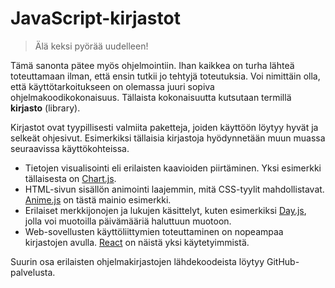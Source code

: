 # JavaScript-kirjastot

> Älä keksi pyörää uudelleen!

Tämä sanonta pätee myös ohjelmointiin. Ihan kaikkea on turha lähteä toteuttamaan ilman, että ensin tutkii jo tehtyjä toteutuksia. Voi nimittäin olla, että käyttötarkoitukseen on olemassa juuri sopiva ohjelmakoodikokonaisuus. Tällaista kokonaisuutta kutsutaan termillä **kirjasto** (library).

Kirjastot ovat tyypillisesti valmiita paketteja, joiden käyttöön löytyy hyvät ja selkeät ohjesivut. Esimerkiksi tällaisia kirjastoja hyödynnetään muun muassa seuraavissa käyttökohteissa.

 - Tietojen visualisointi eli erilaisten kaavioiden piirtäminen. Yksi esimerkki tällaisesta on [Chart.js](https://www.chartjs.org/).
 - HTML-sivun sisällön animointi laajemmin, mitä CSS-tyylit mahdollistavat. [Anime.js](https://animejs.com/) on tästä mainio esimerkki.
 - Erilaiset merkkijonojen ja lukujen käsittelyt, kuten esimerkiksi [Day.js](https://github.com/iamkun/dayjs), jolla voi muotoilla päivämääriä haluttuun muotoon.
 - Web-sovellusten käyttöliittymien toteuttaminen on nopeampaa kirjastojen avulla. [React](https://react.dev/) on näistä yksi käytetyimmistä.

Suurin osa erilaisten ohjelmakirjastojen lähdekoodeista löytyy GitHub-palvelusta.     